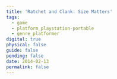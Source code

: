 ```yaml
---
title: 'Ratchet and Clank: Size Matters'
tags:
  - game
  - platform_playstation-portable
  - genre_platformer
digital: true
physical: false
guide: false
pending: false
date: 2014-02-13
permalink: false
---
```

